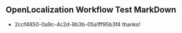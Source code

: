 ## OpenLocalization Workflow Test MarkDown
* 2ccf4850-0a9c-4c2d-8b3b-05a1ff95b3f4 thanks!

<!--HONumber=Jan17_HO1-->


